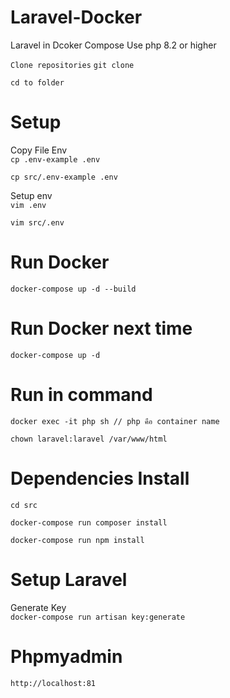 # Laravel-Docker
Laravel in Dcoker Compose
Use php 8.2 or higher

`
Clone repositories
`
`
git clone 
`

`
cd to folder
`

# Setup

Copy File Env  
`
cp .env-example .env
`

`
cp src/.env-example .env
`

Setup env  
`
vim .env
`

`
vim src/.env
`

# Run Docker  
`
docker-compose up -d --build
`


# Run Docker next time
`
docker-compose up -d
`

# Run in command
`
docker exec -it php sh // php คือ container name
`

`
chown laravel:laravel /var/www/html
`


# Dependencies Install
`
cd src
`

`
docker-compose run composer install
`

`
docker-compose run npm install
`

# Setup Laravel
Generate Key  
`
docker-compose run artisan key:generate
`

# Phpmyadmin 
`
http://localhost:81
`
